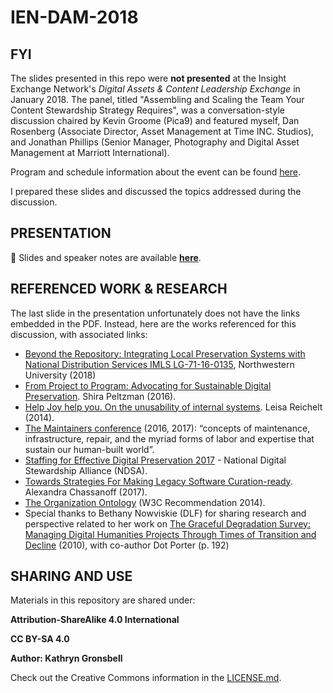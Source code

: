 # IEN-DAM-2018

## FYI

The slides presented in this repo were **not presented** at the Insight Exchange Network's *Digital Assets & Content Leadership Exchange* in January 2018. The panel, titled "Assembling and Scaling the Team Your Content Stewardship Strategy Requires", was a conversation-style discussion chaired by Kevin Groome (Pica9) and featured myself, Dan Rosenberg (Associate Director, Asset Management at Time INC. Studios), and Jonathan Phillips (Senior Manager, Photography and Digital Asset Management at Marriott International).

Program and schedule information about the event can be found [here](https://www.insightxnetwork.com/digital-assets-content-leadership-exchange.html). 

I prepared these slides and discussed the topics addressed during the discussion. 

## PRESENTATION

🔴 Slides and speaker notes are available **[here](/IEN-DAMS-2018-CarnegieHall-Gronsbell-speakingnotes.pdf)**. 

## REFERENCED WORK & RESEARCH

The last slide in the presentation unfortunately does not have the links embedded in the PDF. Instead, here are the works referenced for this discussion, with associated links:

- [Beyond the Repository: Integrating Local Preservation Systems with National Distribution Services IMLS LG-71-16-0135](https://arch.library.northwestern.edu/concern/generic_works/00000009g), Northwestern University (2018)
- [From Project to Program: Advocating for Sustainable Digital Preservation](https://docs.google.com/presentation/d/1nE8DHUK8wx6484vyZx22la1hld86arB72tgZvSrWz8k/edit#slide=id.g13e4fbcd0f_0_16). Shira Peltzman (2016).
- [Help Joy help you. On the unusability of internal systems](http://www.disambiguity.com/help-joy-help-you/). Leisa Reichelt (2014).
- [The Maintainers conference](http://themaintainers.org) (2016, 2017): “concepts of maintenance, infrastructure, repair, and the myriad forms of labor and expertise that sustain our human-built world”.
- [Staffing for Effective Digital Preservation 2017](http://ndsa.org/documents/Report_2017DigitalPreservationStaffingSurvey.pdf) - National Digital Stewardship Alliance (NDSA).
- [Towards Strategies For Making Legacy Software Curation-ready](https://softarchitectures.wordpress.com/2017/09/22/towards-strategies-for-making-legacy-software-curation-ready/). Alexandra Chassanoff (2017).
- [The Organization Ontology](https://www.w3.org/TR/vocab-org/#class-role) (W3C Recommendation 2014).
- Special thanks to Bethany Nowviskie (DLF) for sharing research and perspective related to her work on [The Graceful Degradation Survey: Managing Digital Humanities Projects Through Times of Transition and Decline](http://dh2010.cch.kcl.ac.uk/academic-programme/abstracts/papers/pdf/book-final.pdf) (2010), with co-author Dot Porter (p. 192)

## SHARING AND USE

Materials in this repository are shared under:

**Attribution-ShareAlike 4.0 International**

**CC BY-SA 4.0**

**Author: Kathryn Gronsbell**

Check out the Creative Commons information in the [LICENSE.md](/LICENSE.md).
